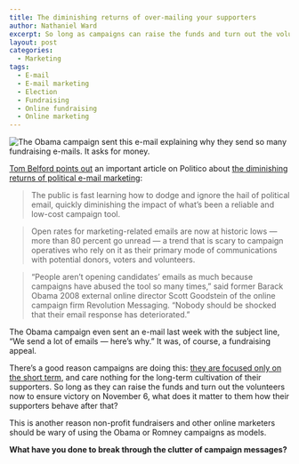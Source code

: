 ```yaml
---
title: The diminishing returns of over-mailing your supporters
author: Nathaniel Ward
excerpt: So long as campaigns can raise the funds and turn out the volunteers now to ensure victory on November 6, what does it matter to them how their supporters behave after that?
layout: post
categories:
  - Marketing
tags:
  - E-mail
  - E-mail marketing
  - Election
  - Fundraising
  - Online fundraising
  - Online marketing
---
```

<img class="alignnone size-full wp-image-1800" title="The Obama campaign sent this e-mail explaining why they send so many fundraising e-mails. It asks for money." src="http://www.nathanielward.net/wp-content/uploads/2012/10/2012-10-24-obama-email-168.jpg" alt="The Obama campaign sent this e-mail explaining why they send so many fundraising e-mails. It asks for money." />

[Tom Belford points out][1] an important article on Politico about [the diminishing returns of political e-mail marketing][2]:

> The public is fast learning how to dodge and ignore the hail of political email, quickly diminishing the impact of what’s been a reliable and low-cost campaign tool.

> Open rates for marketing-related emails are now at historic lows — more than 80 percent go unread — a trend that is scary to campaign operatives who rely on it as their primary mode of communications with potential donors, voters and volunteers.

> “People aren’t opening candidates’ emails as much because campaigns have abused the tool so many times,” said former Barack Obama 2008 external online director Scott Goodstein of the online campaign firm Revolution Messaging. “Nobody should be shocked that their email response has deteriorated.”

<!--more-->The Obama campaign even sent an e-mail last week with the subject line, “We send a lot of emails — here’s why.” It was, of course, a fundraising appeal.

There’s a good reason campaigns are doing this: [they are focused only on the short term][3], and care nothing for the long-term cultivation of their supporters. So long as they can raise the funds and turn out the volunteers now to ensure victory on November 6, what does it matter to them how their supporters behave after that?

This is another reason non-profit fundraisers and other online marketers should be wary of using the Obama or Romney campaigns as models.

**What have you done to break through the clutter of campaign messages?**

 [1]: http://www.theagitator.net/dont-miss-these-posts/wearing-out-the-email-welcome-mat/
 [2]: http://www.politico.com/news/stories/1012/82409.html
 [3]: http://www.nathanielward.net/2012/08/lessons-fundraisers-should-and-shouldnt-learn-from-the-obama-campaign/